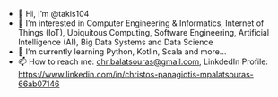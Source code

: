 - 👋 Hi, I’m @takis104
- 👀 I’m interested in Computer Engineering & Informatics, Internet of Things (IoT), Ubiquitous Computing, Software Engineering, Artificial Intelligence (AI), Big Data Systems and Data Science
- 🌱 I’m currently learning Python, Kotlin, Scala and more...
- 📫 How to reach me: chr.balatsouras@gmail.com, LinkdedIn Profile: https://www.linkedin.com/in/christos-panagiotis-mpalatsouras-66ab07146

<!---
takis104/takis104 is a ✨ special ✨ repository because its `README.md` (this file) appears on your GitHub profile.
You can click the Preview link to take a look at your changes.
--->
